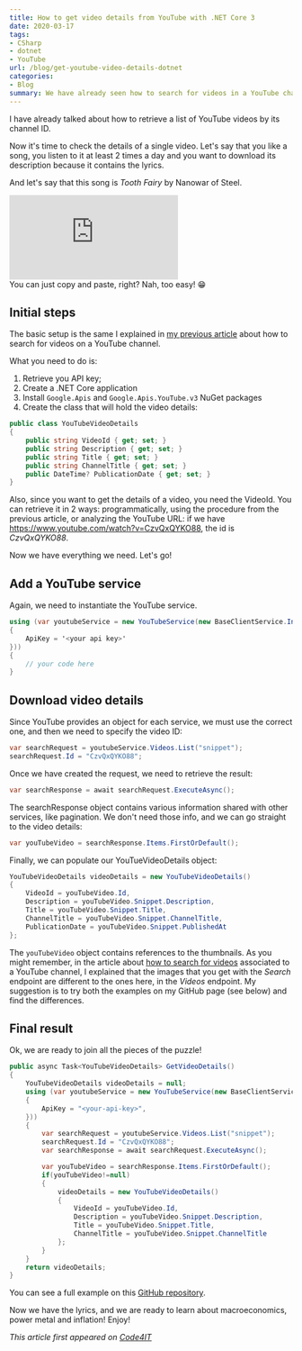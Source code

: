 ```yaml
---
title: How to get video details from YouTube with .NET Core 3
date: 2020-03-17
tags:
- CSharp
- dotnet
- YouTube
url: /blog/get-youtube-video-details-dotnet
categories:
- Blog
summary: We have already seen how to search for videos in a YouTube channel. Now it's time to get details for a single video.
---
```


I have already talked about how to retrieve a list of YouTube videos by its channel ID.

Now it's time to check the details of a single video.
Let's say that you like a song, you listen to it at least 2 times a day and you want to download its description because it contains the lyrics.

And let's say that this song is _Tooth Fairy_ by Nanowar of Steel.

<div class="videoWrapper">
    <iframe  src="https://www.youtube.com/embed/CzvQxQYKO88" frameborder="0" allow="autoplay; encrypted-media; picture-in-picture" allowfullscreen></iframe>
</div>
You can just copy and paste, right? Nah, too easy! 😁

## Initial steps

The basic setup is the same I explained in [my previous article](/blog/search-youtube-videos-dotnet "My article about how to search for videos on YouTube") about how to search for videos on a YouTube channel.

What you need to do is:

1. Retrieve you API key;
2. Create a .NET Core application
3. Install `Google.Apis` and `Google.Apis.YouTube.v3` NuGet packages
4. Create the class that will hold the video details:

```cs
public class YouTubeVideoDetails
{
    public string VideoId { get; set; }
    public string Description { get; set; }
    public string Title { get; set; }
    public string ChannelTitle { get; set; }
    public DateTime? PublicationDate { get; set; }
}
```

Also, since you want to get the details of a video, you need the VideoId. You can retrieve it in 2 ways: programmatically, using the procedure from the previous article, or analyzing the YouTube URL: if we have https://www.youtube.com/watch?v=CzvQxQYKO88, the id is _CzvQxQYKO88_.

Now we have everything we need. Let's go!

## Add a YouTube service

Again, we need to instantiate the YouTube service.

```cs
using (var youtubeService = new YouTubeService(new BaseClientService.Initializer()
{
    ApiKey = '<your api key>'
}))
{
    // your code here
}
```

## Download video details

Since YouTube provides an object for each service, we must use the correct one, and then we need to specify the video ID:

```cs
var searchRequest = youtubeService.Videos.List("snippet");
searchRequest.Id = "CzvQxQYKO88";
```

Once we have created the request, we need to retrieve the result:

```cs
var searchResponse = await searchRequest.ExecuteAsync();
```

The searchResponse object contains various information shared with other services, like pagination. We don't need those info, and we can go straight to the video details:

```cs
var youTubeVideo = searchResponse.Items.FirstOrDefault();
```

Finally, we can populate our YouTueVideoDetails object:

```cs
YouTubeVideoDetails videoDetails = new YouTubeVideoDetails()
{
    VideoId = youTubeVideo.Id,
    Description = youTubeVideo.Snippet.Description,
    Title = youTubeVideo.Snippet.Title,
    ChannelTitle = youTubeVideo.Snippet.ChannelTitle,
    PublicationDate = youTubeVideo.Snippet.PublishedAt
};
```

The `youTubeVideo` object contains references to the thumbnails. As you might remember, in the article about [how to search for videos](/blog/search-youtube-videos-dotnet "How to search for YT videos") associated to a YouTube channel, I explained that the images that you get with the _Search_ endpoint are different to the ones here, in the _Videos_ endpoint. My suggestion is to try both the examples on my GitHub page (see below) and find the differences.

## Final result

Ok, we are ready to join all the pieces of the puzzle!

```cs
public async Task<YouTubeVideoDetails> GetVideoDetails()
{
    YouTubeVideoDetails videoDetails = null;
    using (var youtubeService = new YouTubeService(new BaseClientService.Initializer()
    {
        ApiKey = "<your-api-key>",
    }))
    {
        var searchRequest = youtubeService.Videos.List("snippet");
        searchRequest.Id = "CzvQxQYKO88";
        var searchResponse = await searchRequest.ExecuteAsync();

        var youTubeVideo = searchResponse.Items.FirstOrDefault();
        if(youTubeVideo!=null)
        {
            videoDetails = new YouTubeVideoDetails()
            {
                VideoId = youTubeVideo.Id,
                Description = youTubeVideo.Snippet.Description,
                Title = youTubeVideo.Snippet.Title,
                ChannelTitle = youTubeVideo.Snippet.ChannelTitle
            };
        }
    }
    return videoDetails;
}
```

You can see a full example on this [GitHub repository](https://github.com/code4it-dev/youtube-video-details "GitHub repository for this article").

Now we have the lyrics, and we are ready to learn about macroeconomics, power metal and inflation! Enjoy!

_This article first appeared on [Code4IT](https://www.code4it.dev/)_
